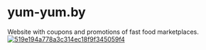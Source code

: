 # yum-yum.by
Website with coupons and promotions of fast food marketplaces.
<a href="https://ibb.co/mtQFp29"><img src="https://i.ibb.co/gwsFYfS/519e194a778a3c314ec18f9f345059f4.jpg" alt="519e194a778a3c314ec18f9f345059f4" border="0"></a>
